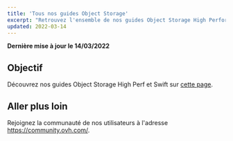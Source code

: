 ```yaml
---
title: 'Tous nos guides Object Storage'
excerpt: "Retrouvez l'ensemble de nos guides Object Storage High Performance et Swift"
updated: 2022-03-14
---
```


**Dernière mise à jour le 14/03/2022**

## Objectif

Découvrez nos guides Object Storage High Perf et Swift sur [cette page](https://docs.ovh.com/ca/fr/storage/).

## Aller plus loin

Rejoignez la communauté de nos utilisateurs à l'adresse <https://community.ovh.com/>.